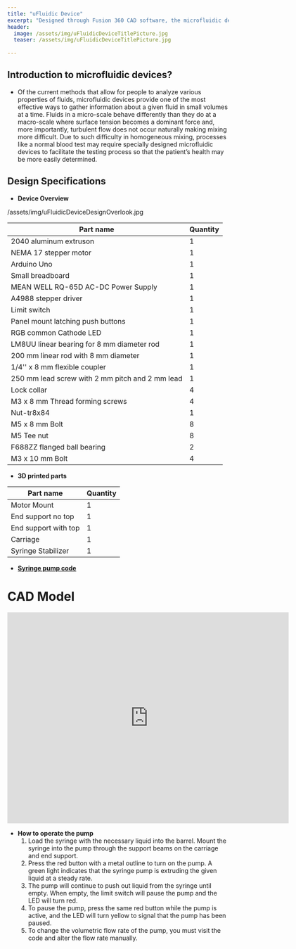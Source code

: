 ```yaml
---
title: "uFluidic Device"
excerpt: "Designed through Fusion 360 CAD software, the microfluidic device provies a much more effeicient way to "
header:
  image: /assets/img/uFluidicDeviceTitlePicture.jpg
  teaser: /assets/img/uFluidicDeviceTitlePicture.jpg
   
---
```


## Introduction to microfluidic devices?

* Of the current methods that allow for people to analyze various properties of fluids, microfluidic devices provide one of the most effective ways to gather information about a given fluid in small volumes at a time. Fluids in a micro-scale behave differently than they do at a macro-scale where surface tension becomes a dominant force and, more importantly, turbulent flow does not occur naturally making mixing more difficult. Due to such difficulty in homogeneous mixing, processes like a normal blood test may require specially designed microfluidic devices to facilitate the testing process so that the patient’s health may be more easily determined.

## Design Specifications

* **Device Overview**

/assets/img/uFluidicDeviceDesignOverlook.jpg

| Part name | Quantity |
| --- | --- |
| 2040 aluminum extruson | 1 |
| NEMA 17 stepper motor | 1 |
| Arduino Uno | 1 |
| Small breadboard | 1 |
| MEAN WELL RQ-65D AC-DC Power Supply | 1 |
| A4988 stepper driver | 1 | 
| Limit switch | 1 |
| Panel mount latching push buttons | 1 |
| RGB common Cathode LED | 1 |
| LM8UU linear bearing for 8 mm diameter rod | 1 |
| 200 mm linear rod with 8 mm diameter | 1 |
| 1/4'' x 8 mm flexible coupler | 1 |
| 250 mm lead screw with 2 mm pitch and 2 mm lead | 1 | 
| Lock collar | 4 |
| M3 x 8 mm Thread forming screws | 4 |
| Nut-tr8x84 | 1 |
| M5 x 8 mm Bolt | 8 |
| M5 Tee nut | 8 |
| F688ZZ flanged ball bearing | 2 |
| M3 x 10 mm Bolt | 4 |


* **3D printed parts**

| Part name | Quantity |
| --- | --- |
| Motor Mount | 1 |
| End support no top | 1 |
| End support with top | 1 |
| Carriage | 1 |
| Syringe Stabilizer | 1 |


* **[Syringe pump code](https://github.com/ChanwooLeee/SyringePumpCode)**

# CAD Model
<iframe src="https://vanderbilt643.autodesk360.com/shares/public/SH512d4QTec90decfa6ea01e91e10068fdc5?mode=embed" width="640" height="480" allowfullscreen="true" webkitallowfullscreen="true" mozallowfullscreen="true"  frameborder="0"></iframe>

* **How to operate the pump**
  1. Load the syringe with the necessary liquid into the barrel. Mount the syringe into the pump through the support beams on the carriage and end support.
  2. Press the red button with a metal outline to turn on the pump. A green light indicates that the syringe pump is extruding the given liquid at a steady rate.
  3. The pump will continue to push out liquid from the syringe until empty. When empty, the limit switch will pause the pump and the LED will turn red.
  4. To pause the pump, press the same red button while the pump is active, and the LED will turn yellow to signal that the pump has been paused.
  5. To change the volumetric flow rate of the pump, you must visit the code and alter the flow rate manually.
